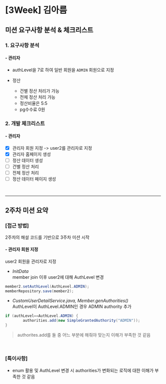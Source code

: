 # [3Week] 김아름

## 미션 요구사항 분석 & 체크리스트

### 1. 요구사항 분석
#### - 관리자  

- authLevel을 7로 하여 일반 회원을 `ADMIN` 회원으로 지정
- 정산  
  
  - 건별 정산 처리가 가능
  - 전체 정산 처리 가능
  - 정산비율은 5:5
  - pg수수료 0원

### 2. 개발 체크리스트
#### - 관리자
- [x] 관리자 회원 지정 -> user2를 관리자로 지정
- [x] 관리자 홈페이지 생성
- [ ] 정산 데이터 생성
- [ ] 건별 정산 처리
- [ ] 전체 정산 처리
- [ ] 정산 데이터 페이지 생성 
<br/>

---

## 2주차 미션 요약

### [접근 방법]

2주차의 해설 코드를 기반으로 3주차 미션 시작

#### - 관리자 회원 지정  
user2 회원을 관리자로 지정

- _InitData_  
member join 이후 user2에 대해 AuthLevel 변경
```java
member2.setAuthLevel(AuthLevel.ADMIN);
memberRepository.save(member2);
```

- _CustomUserDetailService.java, Member.genAuthorities()_  
AuthLevel이 AuthLevel.ADMIN인 경우 ADMIN authority 추가
```java
if (authLevel==AuthLevel.ADMIN) {
        authorities.add(new SimpleGrantedAuthority("ADMIN"));
}
```  
> authorites.add를 둘 중 어느 부분에 해줘야 맞는지 이해가 부족한 것 같음  
> 


<br/>

### [특이사항]
- enum 활용 및 AuthLevel 변경 시 authorities가 변화되는 로직에 대한 이해가 부족한 것 같음